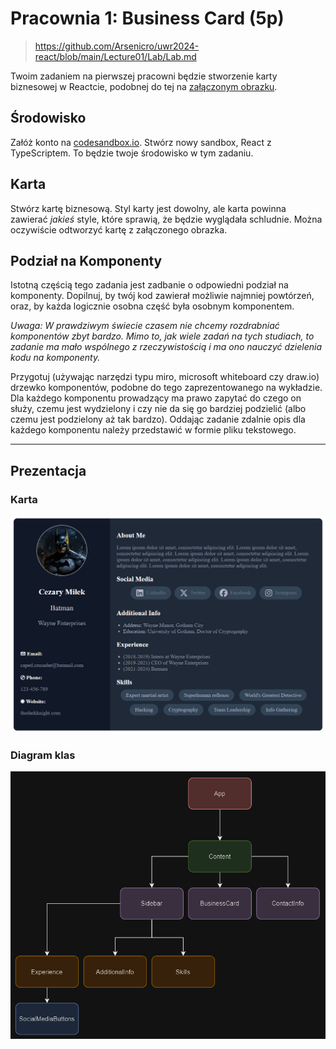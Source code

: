 # Pracownia 1: Business Card (5p)
>https://github.com/Arsenicro/uwr2024-react/blob/main/Lecture01/Lab/Lab.md

Twoim zadaniem na pierwszej pracowni będzie stworzenie karty biznesowej w Reactcie, podobnej do tej na [załączonym obrazku](images/card.png).

## Środowisko

Załóż konto na [codesandbox.io](https://codesandbox.io). Stwórz nowy sandbox, React z TypeScriptem. To będzie twoje środowisko w tym zadaniu.

## Karta

Stwórz kartę biznesową. Styl karty jest dowolny, ale karta powinna zawierać _jakieś_ style, które sprawią, że będzie wyglądała schludnie. Można oczywiście odtworzyć kartę z załączonego obrazka.

## Podział na Komponenty

Istotną częścią tego zadania jest zadbanie o odpowiedni podział na komponenty. Dopilnuj, by twój kod zawierał możliwie najmniej powtórzeń, oraz, by każda logicznie osobna część była osobnym komponentem.

_Uwaga: W prawdziwym świecie czasem nie chcemy rozdrabniać komponentów zbyt bardzo. Mimo to, jak wiele zadań na tych studiach, to zadanie ma mało wspólnego z rzeczywistością i ma ono nauczyć dzielenia kodu na komponenty._

Przygotuj (używając narzędzi typu miro, microsoft whiteboard czy draw.io) drzewko komponentów, podobne do tego zaprezentowanego na wykładzie. Dla każdego komponentu prowadzący ma prawo zapytać do czego on służy, czemu jest wydzielony i czy nie da się go bardziej podzielić (albo czemu jest podzielony aż tak bardzo). Oddając zadanie zdalnie opis dla każdego komponentu należy przedstawić w formie pliku tekstowego.

---
## Prezentacja

### Karta
![card](the_card.png)
### Diagram klas
![diagram](diagram_business_card.png)